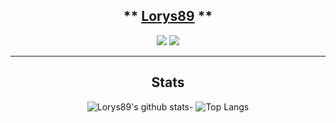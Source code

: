 <div align="center">

## ** [Lorys89](https://github.com/Lorys89) **

[![](https://img.shields.io/badge/Repositories-Lorys89-informational?style=flat&logo=apple&logoColor=white&color=9debeb)](https://github.com/Lorys89?tab=repositories)
[![](https://img.shields.io/badge/Gitter%20Ice%20Lake-Chat-informational?style=flat&logo=gitter&logoColor=white&color=ed1965)](https://gitter.im/ICE-LAKE-HACKINTOSH-DEVELOPMENT/community)


<hr>

## Stats

![Lorys89's github stats](https://github-readme-stats.vercel.app/api?username=Lorys89&show_icons=true&theme=tokyonight)- ![Top Langs](https://github-readme-stats.vercel.app/api/top-langs/?username=Lorys89&show_icons=true&theme=tokyonight)
 

</div>
